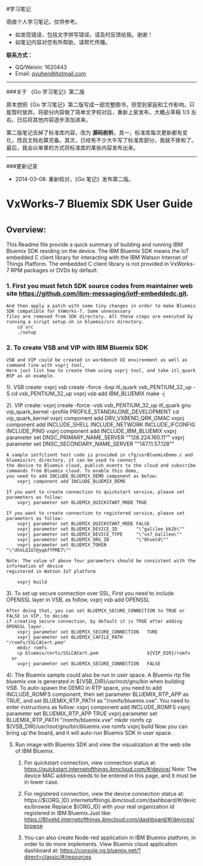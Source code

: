 #学习笔记

雨痕个人学习笔记，仅供参考。

* 如发现错误，包括文字拼写错误，请及时反馈给我。谢谢！
* 如笔记内容对您有所帮助，请帮忙传播。

**联系方式：**

* QQ/Weixin: 1620443
* Email: qyuhen@hotmail.com

---

###关于 《Go 学习笔记》第二版

原本想把《Go 学习笔记》第二版写成一部完整图书，但受到家庭和工作影响，只能暂时放弃。将部分内容做了简单文字校对后，重新上架发布，大概占草稿 1/3 左右。日后将其他内容逐步添加进来。

第二版笔记去掉了标准库内容，改为 **源码剖析**。其一，标准库每次更新都有变化，而且文档也算完备。其次，已经有不少大牛写了标准库部分，我就不掺和了。最后，我会以单章的方式将标准库的某些内容发布出来。

---

###更新记录

* 2014-03-08: 重新校对，《Go 笔记》发布第二版。

# ##########################################################
#
# VxWorks-7 Bluemix SDK User Guide
#
# ##########################################################

Overview:
------------------------------------------------------------
This Readme file provide a quick summary of building and running IBM Bluemix SDK residing on the
device. The IBM Bluemix SDK means the IoT embedded C client library for interacting with the IBM
Watson Internet of Things Platform. The embedded C client library is not provided in VxWorks-7
RPM packages or DVDs by default.

### 1.  First you must fetch SDK source codes from maintainer web site https://github.com/ibm-messaging/iotf-embeddedc.git.
    And then apply a patch with some tiny changes in order to make Bluemix SDK compatible for VxWorks-7. Some unnecessary
    files are removed from SDK directory. All these steps are executed by running a script setup.sh in bluemix/src directory.
        cd src
        ./setup

### 2.  To create VSB and VIP with IBM Bluemix SDK

    VSB and VIP could be created in workbench UI environment as well as command line with vxprj tool,
    Here just list how to create them using vxprj tool, and take itl_quark BSP as an example.

1). VSB create:
        vxprj vsb create -force -bsp itl_quark vsb_PENTIUM_32_up -S
        cd vsb_PENTIUM_32_up
        vxprj vsb add IBM_BLUEMIX
        make -j

2). VIP create:
        vxprj create -force -vsb vsb_PENTIUM_32_up itl_quark gnu vip_quark_kernel -profile PROFILE_STANDALONE_DEVELOPMENT
        cd vip_quark_kernel
        vxprj component add DRV_VXBEND_QRK_GMAC
        vxprj component add INCLUDE_SHELL INCLUDE_NETWORK INCLUDE_IFCONFIG INCLUDE_PING
        vxprj component add INCLUDE_IBM_BLUEMIX
        vxprj parameter set DNSC_PRIMARY_NAME_SERVER "\"128.224.160.11\""
        vxprj parameter set DNSC_SECONDARY_NAME_SERVER "\"147.11.57.128\""

    A sample iotfclient test code is provided in cfg/usrBluemixDemo.c and bluemix/src directory, it can be used to connect 
    the device to Bluemix cloud, publish events to the cloud and subscribe commands from Bluemix cloud. To enable this demo,
    you need to add INCLUDE_BLUEMIX_DEMO component as below:
        vxprj component add INCLUDE_BLUEMIX_DEMO

    If you want to create connection to quickstart service, please set parameters as follow:
        vxprj parameter set BLUEMIX_QUICKSTART_MODE TRUE

    If you want to create connection to registered service, please set parameters as follow:
        vxprj parameter set BLUEMIX_QUICKSTART_MODE FALSE
        vxprj parameter set BLUEMIX_DEVICE_ID       "\"galileo_bb2b\""
        vxprj parameter set BLUEMIX_DEVICE_TYPE     "\"vx7_Galileo\""
        vxprj parameter set BLUEMIX_ORG_ID          "\"8hvetd\""
        vxprj parameter set BLUEMIX_TOKEN           "\"dhVLQ1U7@yqAffPME7\""

    Note: The value of above four parameters should be consistent with the information of device
    registered in Watson IoT platform

        vxprj build

3). To set up secure connection over SSL, First you need to include OPENSSL layer in VSB, as follow,
        vxprj vsb add OPENSSL

    After doing that, you can set BLUEMIX_SECURE_CONNECTION to TRUE or FALSE in VIP, to decide
    if creating secure connection, by default it is TRUE after adding OPENSSL layer.
        vxprj parameter set BLUEMIX_SECURE_CONNECTION   TURE
        vxprj parameter set BLUEMIX_CAFILE_PATH         "/romfs/SSLCACert.pem"
        mkdir romfs
        cp bluemix/certs/SSLCACert.pem                  ${VIP_DIR}/romfs
      or
        vxprj parameter set BLUEMIX_SECURE_CONNECTION   FALSE

4). The Bluemix sample could also be run in user space. A Bluemix rtp file bluemix.vxe is generated in 
    ${VSB_DIR}/usr/root/gnu/bin when building VSB. To auto-spawn the DEMO in RTP space, you need to add
    INCLUDE_ROMFS component, then set parameter BLUEMIX_RTP_APP as TRUE, and set BLUEMIX_RTP_PATH as 
    "/romfs/bluemix.vxe". You need to enter instructions as follow:
        vxprj component add INCLUDE_ROMFS
        vxprj parameter set BLUEMIX_RTP_APP TRUE
        vxprj parameter set BLUEMIX_RTP_PATH "/romfs/bluemix.vxe"
        mkdir romfs
        cp ${VSB_DIR}/usr/root/gnu/bin/bluemix.vxe romfs
        vxprj build
    Now you can bring up the board, and it will auto-run Bluemix SDK in user space.

3.  Run image with Bluemix SDK and view the visualization at the web site of IBM Bluemix.
    1) For quickstart connection, view connection status at:
        https://quickstart.internetofthings.ibmcloud.com/#/device/
    Note: The device MAC address needs to be entered in this page, and it must be in lower case.

    2) For registered connection, view the device connection status at:
        https://${ORG_ID}.internetofthings.ibmcloud.com/dashboard/#/devices/browse
       Replace ${ORG_ID} with your real organization id registered in IBM Bluemix.Just like:
        https://8hvetd.internetofthings.ibmcloud.com/dashboard/#/devices/browse

    3) You can also create Node-red application in IBM Bluemix platform, in order to do more implements.
       View Bluemix cloud application dashboard at:
        https://console.ng.bluemix.net/?direct=classic/#/resources
